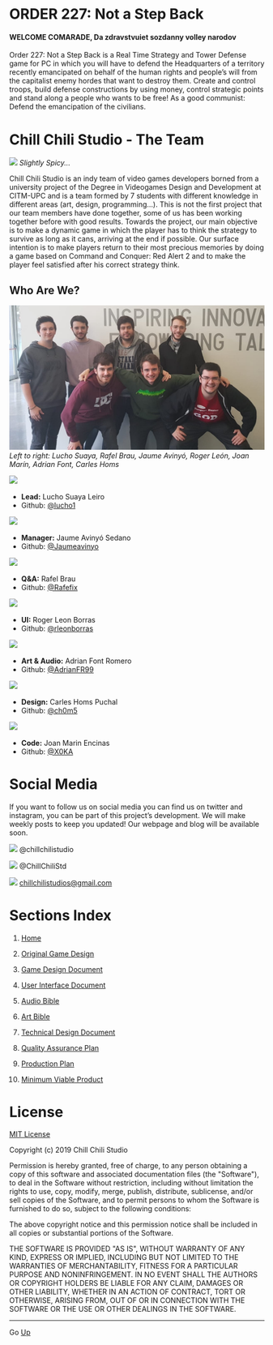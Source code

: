 # ORDER 227: Not a Step Back

#### WELCOME COMARADE, Da zdravstvuiet sozdanny volley narodov

Order 227: Not a Step Back is a Real Time Strategy and Tower Defense game for PC in which you will have to defend the Headquarters of a territory recently emancipated on behalf of the human rights and people’s will from the capitalist enemy hordes that want to destroy them.
Create and control troops, build defense constructions by using money, control strategic points and stand along a people who wants to be free! As a good communist: Defend the emancipation of the civilians.

# Chill Chili Studio - The Team
![](https://raw.githubusercontent.com/ChillChiliStudio/Order_227/gh-pages/Graphic%20Resources/Logo.png)
                        *Slightly Spicy...*

Chill Chili Studio is an indy team of video games developers borned from a university project of the Degree in Videogames Design and Development at CITM-UPC and is a team formed by 7 students with different knowledge in different areas (art, design, programming…). This is not the first project that our team members have done together, some of us has been working together before with good results.
Towards the project, our main objective is to make a dynamic game in which the player has to think the strategy to survive as long as it cans, arriving at the end if possible. Our surface intention is to make players return to their most precious memories by doing a game based on Command and Conquer: Red Alert 2 and to make the player feel satisfied after his correct strategy think.

## Who Are We?
![The Team](https://raw.githubusercontent.com/ChillChiliStudio/Order227/gh-pages/Graphic%20Resources/Members%20Fotos/team_photo.png)
*Left to right: Lucho Suaya, Rafel Brau, Jaume Avinyó, Roger León, Joan Marín, Adrian Font, Carles Homs*

![](https://raw.githubusercontent.com/ChillChiliStudio/Order_227/gh-pages/Graphic%20Resources/Members%20Fotos/Lucho.png)
* **Lead:** Lucho Suaya Leiro
*  Github: [@lucho1](https://github.com/lucho1)

![](https://raw.githubusercontent.com/ChillChiliStudio/Order_227/gh-pages/Graphic%20Resources/Members%20Fotos/James.png)
* **Manager:** Jaume Avinyó Sedano
*  Github: [@Jaumeavinyo](https://github.com/Jaumeavinyo)

![](https://raw.githubusercontent.com/ChillChiliStudio/Order_227/gh-pages/Graphic%20Resources/Members%20Fotos/Rafel.png)
* **Q&A:** Rafel Brau
*  Github: [@Rafefix](https://github.com/Rafefix) 

![](https://raw.githubusercontent.com/ChillChiliStudio/Order_227/gh-pages/Graphic%20Resources/Members%20Fotos/Ruier.png)
* **UI:** Roger Leon Borras
*  Github: [@rleonborras](https://github.com/rleonborras) 

![](https://raw.githubusercontent.com/ChillChiliStudio/Order_227/gh-pages/Graphic%20Resources/Members%20Fotos/andriang.png)
* **Art & Audio:** Adrian Font Romero
*  Github: [@AdrianFR99](https://github.com/AdrianFR99)

![](https://raw.githubusercontent.com/ChillChiliStudio/Order_227/gh-pages/Graphic%20Resources/Members%20Fotos/KRLS.png)
* **Design:** Carles Homs Puchal
*  Github: [@ch0m5](https://github.com/ch0m5)

![](https://raw.githubusercontent.com/ChillChiliStudio/Order_227/gh-pages/Graphic%20Resources/Members%20Fotos/Joan.png)
* **Code:** Joan Marin Encinas
*  Github: [@X0KA](https://github.com/X0KA)

# Social Media
If you want to follow us on social media you can find us on twitter and instagram, you can be part of this project’s development. We will make weekly posts to keep you updated!
Our webpage and blog will be available soon.

![](https://raw.githubusercontent.com/ChillChiliStudio/Order_227/gh-pages/Graphic%20Resources/iglogo.jpg) @chillchilistudio

![](https://raw.githubusercontent.com/ChillChiliStudio/Order_227/gh-pages/Graphic%20Resources/twitter%20logo.png) @ChillChiliStd

![](https://raw.githubusercontent.com/ChillChiliStudio/Order_227/gh-pages/Graphic%20Resources/gmaillogo.png) chillchilistudios@gmail.com

# Sections Index
1. [Home](https://github.com/ChillChiliStudio/Order_227/wiki/Home)

2. [Original Game Design](https://github.com/ChillChiliStudio/Order_227/wiki/Original-Game-Design)

3. [Game Design Document](https://github.com/ChillChiliStudio/Order_227/wiki/Game-Design_Document)

4. [User Interface Document](https://github.com/ChillChiliStudio/Order_227/wiki/User-Interface-Document)

5. [Audio Bible](https://github.com/ChillChiliStudio/Order_227/wiki/Audio-Bible)

6. [Art Bible](https://github.com/ChillChiliStudio/Order_227/wiki/Art-Bible)

7. [Technical Design Document](https://github.com/ChillChiliStudio/Order_227/wiki/Technical-Design-Document)

8. [Quality Assurance Plan](https://github.com/ChillChiliStudio/Order_227/wiki/Quality-Assurance-Plan)

9. [Production Plan](https://github.com/ChillChiliStudio/Order_227/wiki/Production-Plan)

10. [Minimum Viable Product](https://github.com/ChillChiliStudio/Order_227/wiki/Minimum-Viable-Product)

# License 
[MIT License](https://github.com/ChillChiliStudio/Order_227/blob/master/LICENSE)

Copyright (c) 2019 Chill Chili Studio

Permission is hereby granted, free of charge, to any person obtaining a copy
of this software and associated documentation files (the "Software"), to deal
in the Software without restriction, including without limitation the rights
to use, copy, modify, merge, publish, distribute, sublicense, and/or sell
copies of the Software, and to permit persons to whom the Software is
furnished to do so, subject to the following conditions:

The above copyright notice and this permission notice shall be included in all
copies or substantial portions of the Software.

THE SOFTWARE IS PROVIDED "AS IS", WITHOUT WARRANTY OF ANY KIND, EXPRESS OR
IMPLIED, INCLUDING BUT NOT LIMITED TO THE WARRANTIES OF MERCHANTABILITY,
FITNESS FOR A PARTICULAR PURPOSE AND NONINFRINGEMENT. IN NO EVENT SHALL THE
AUTHORS OR COPYRIGHT HOLDERS BE LIABLE FOR ANY CLAIM, DAMAGES OR OTHER
LIABILITY, WHETHER IN AN ACTION OF CONTRACT, TORT OR OTHERWISE, ARISING FROM,
OUT OF OR IN CONNECTION WITH THE SOFTWARE OR THE USE OR OTHER DEALINGS IN THE
SOFTWARE.

***
Go [Up](#welcome-comarade-da-zdravstvuiet-sozdanny-volley-narodov)
